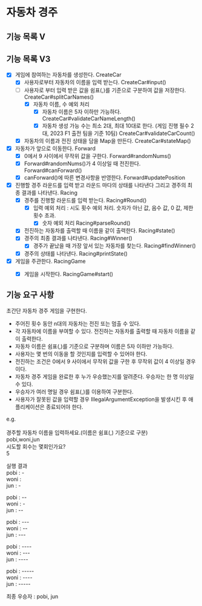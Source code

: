 # 자동차 경주

## 기능 목록 V


## 기능 목록 V3
- [x] 게임에 참여하는 자동차를 생성한다. CreateCar
  - [x] 사용자로부터 자동차의 이름을 입력 받는다. CreateCar#input()
  - [ ] 사용자로 부터 입력 받은 값을 쉼표(,)를 기준으로 구분하여 값을 저장한다. CreateCar#splitCarNames()
      - [x] 자동차 이름, 수 예외 처리
        - [x] 자동차 이름은 5자 이하만 가능하다. CreateCar#validateCarNameLength()
        - [x] 자동차 생성 가능 수는 최소 2대, 최대 10대로 한다. (게임 진행 필수 2대, 2023 F1 출전 팀을 기준 10팀) CreateCar#validateCarCount()
  - [x] 자동차의 이름과 전진 상태을 담을 Map을 만든다. CreateCar#stateMap()

- [x] 자동차가 앞으로 이동한다. Forward 
  - [x] 0에서 9 사이에서 무작위 값을 구한다. Forward#randomNums()
  - [x] Forward#randomNums()가 4 이상일 때 전진한다. Forward#canForward()
  - [x] canForward()에 따른 변경사항을 반영한다. Forward#updatePosition
  
- [x] 진행할 경주 라운드를 입력 받고 라운드 마다의 상태를 나타낸다 그리고 경주의 최종 결과를 나타낸다. Racing
  - [x] 경주를 진행할 라운드를 입력 받는다. Racing#Round()
    - [x] 입력 예외 처리 : 시도 횟수 예외 처리. 숫자가 아닌 값, 음수 값, 0 값, 제한 횟수 초과.
      - [x] 숫자 예외 처리 Racing#parseRound() 
  - [x] 전진하는 자동차를 출력할 때 이름을 같이 출력한다. Racing#state()
  - [x] 경주의 최종 결과를 나타낸다. Racing#Winner()
    - [x] 경주가 끝났을 때 가장 앞서 있는 자동차를 찾는다. Racing#findWinner()
  -[x] 경주의 상태를 나타낸다. Racing#printState()
  
- [x] 게임을 주관한다. RacingGame
    - [x] 게임을 시작한다. RacingGame#start()
 
  

## 기능 요구 사항

초간단 자동차 경주 게임을 구현한다.

- 주어진 횟수 동안 n대의 자동차는 전진 또는 멈출 수 있다.
- 각 자동차에 이름을 부여할 수 있다. 전진하는 자동차를 출력할 때 자동차 이름을 같이 출력한다.
- 자동차 이름은 쉼표(,)를 기준으로 구분하며 이름은 5자 이하만 가능하다.
- 사용자는 몇 번의 이동을 할 것인지를 입력할 수 있어야 한다.
- 전진하는 조건은 0에서 9 사이에서 무작위 값을 구한 후 무작위 값이 4 이상일 경우이다.
- 자동차 경주 게임을 완료한 후 누가 우승했는지를 알려준다. 우승자는 한 명 이상일 수 있다.
- 우승자가 여러 명일 경우 쉼표(,)를 이용하여 구분한다.
- 사용자가 잘못된 값을 입력할 경우 IllegalArgumentException을 발생시킨 후 애플리케이션은 종료되어야 한다.

e.g. <br/><br/>
경주할 자동차 이름을 입력하세요.(이름은 쉼표(,) 기준으로 구분) <br/>
pobi,woni,jun <br/>
시도할 회수는 몇회인가요? <br/>
5 <br/>

실행 결과 <br/>
pobi : - <br/>
woni : <br/>
jun : - <br/>

pobi : -- <br/>
woni : - <br/>
jun : -- <br/>

pobi : --- <br/>
woni : -- <br/>
jun : --- <br/>

pobi : ---- <br/>
woni : --- <br/>
jun : ---- <br/>

pobi : ----- <br/>
woni : ---- <br/>
jun : ----- <br/>

최종 우승자 : pobi, jun
